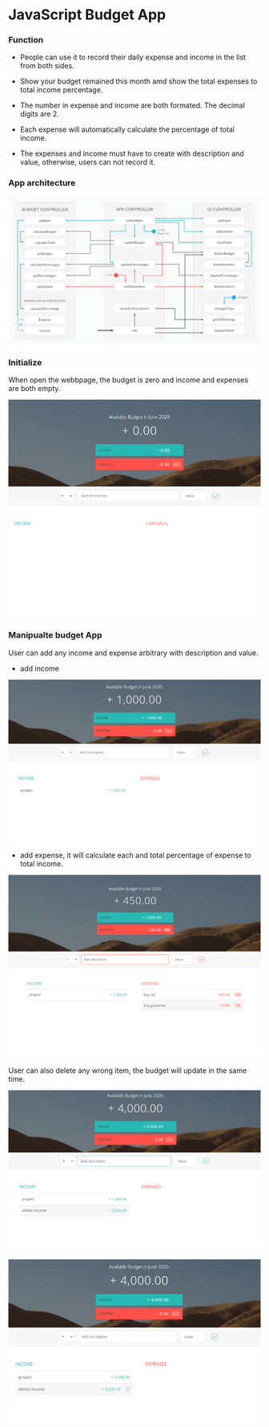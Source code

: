 # JavaScript Budget App

### Function

* People can use it to record their daily expense and income in the list from both sides.

* Show your budget remained this month amd show the total expenses to total income percentage.

* The number in expense and income are both formated. The decimal digits are 2.

* Each expense will automatically calculate the percentage of total income.

* The expenses and income must have to create with description and value, otherwise, users can not record it.


### App architecture

![](https://github.com/linchiahui/JavaScript_budget_app/blob/master/src_pic/Architecture.PNG)

### Initialize

When open the webbpage, the budget is zero and income and expenses are both empty.

![](https://github.com/linchiahui/JavaScript_budget_app/blob/master/src_pic/Initial.PNG)

### Manipualte budget App

User can add any income and expense arbitrary with description and value.

* add income

![](https://github.com/linchiahui/JavaScript_budget_app/blob/master/src_pic/add%20income.PNG)

* add expense, it will calculate each and total percentage of expense to total income.

![](https://github.com/linchiahui/JavaScript_budget_app/blob/master/src_pic/add%20expenses.PNG)

User can also delete any wrong item, the budget will update in the same time.

![](https://github.com/linchiahui/JavaScript_budget_app/blob/master/src_pic/Wrong%20input.PNG)

![](https://github.com/linchiahui/JavaScript_budget_app/blob/master/src_pic/Delete%20income.png)
